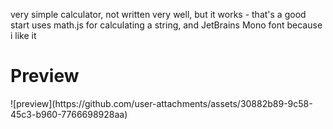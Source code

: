 very simple calculator, not written very well, but it works - that's a good start
uses math.js for calculating a string, and JetBrains Mono font because i like it
<h1>Preview</h1>
![preview](https://github.com/user-attachments/assets/30882b89-9c58-45c3-b960-7766698928aa)
